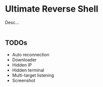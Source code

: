 # Ultimate Reverse Shell #

Desc...
<br/><br/>

## TODOs ##
* Auto reconnection
* Downloader
* Hidden IP
* Hidden terminal
* Multi-target listening
* Screenshot
